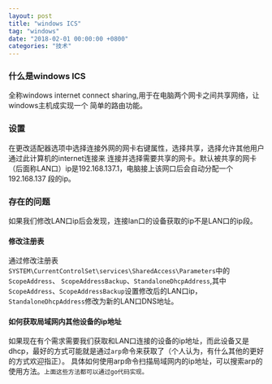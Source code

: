 ```yaml
---
layout: post
title: "windows ICS"
tag: "windows"
date: "2018-02-01 00:00:00 +0800"
categories: "技术"
--- 
```


### 什么是windows ICS  

全称windows internet connect sharing,用于在电脑两个网卡之间共享网络，让windows主机成实现一个
简单的路由功能。

<!--more-->

### 设置  

在更改适配器选项中选择连接外网的网卡右键属性，选择共享，选择允许其他用户通过此计算机的internet连接来
连接并选择需要共享的网卡。默认被共享的网卡（后面称LAN口）ip是192.168.137.1，电脑接上该网口后会自动分配一个192.168.137
段的ip。

### 存在的问题  

如果我们修改LAN口ip后会发现，连接lan口的设备获取的ip不是LAN口的ip段。

#### 修改注册表  
    
通过修改注册表`SYSTEM\CurrentControlSet\services\SharedAccess\Parameters`中的`ScopeAddress`、
`ScopeAddressBackup`、`StandaloneDhcpAddress`,其中`ScopeAddress`、`ScopeAddressBackup`设置修改后的LAN口ip，
`StandaloneDhcpAddress`修改为新的LAN口DNS地址。

#### 如何获取局域网内其他设备的ip地址  

如果现在有个需求需要我们获取和LAN口连接的设备的ip地址，而此设备又是dhcp，最好的方式可能就是通过`arp`命令来获取了（个人认为，有什么其他的更好的方式欢迎指正）。
具体如何使用arp命令扫描局域网内的ip地址，可以搜索arp的使用方法。`上面这些方法都可以通过go代码实现。`
